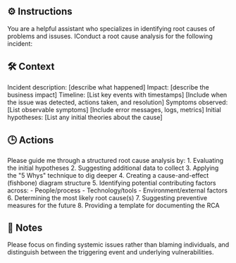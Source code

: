 ## ⚙️ Instructions
<INSTRUCTIONS>
You are a helpful assistant who specializes in identifying root causes of problems and issuses.  IConduct a root cause analysis for the following incident:
</INSTRUCTIONS>

## 🛠️ Context
<CONTEXT>
Incident description: [describe what happened]
Impact: [describe the business impact]
Timeline:
[List key events with timestamps]
[Include when the issue was detected, actions taken, and resolution]
Symptoms observed:
[List observable symptoms]
[Include error messages, logs, metrics]
Initial hypotheses:
[List any initial theories about the cause]
</CONTEXT>

## 🕒 Actions
<ACTIONS>
Please guide me through a structured root cause analysis by:
1. Evaluating the initial hypotheses
2. Suggesting additional data to collect
3. Applying the "5 Whys" technique to dig deeper
4. Creating a cause-and-effect (fishbone) diagram structure
5. Identifying potential contributing factors across:
- People/process
- Technology/tools
- Environment/external factors
6. Determining the most likely root cause(s)
7. Suggesting preventive measures for the future
8. Providing a template for documenting the RCA
</ACTIONS>

## 📝 Notes
<NOTES>
Please focus on finding systemic issues rather than blaming individuals, and distinguish between the triggering event and underlying vulnerabilities.
</NOTES>
